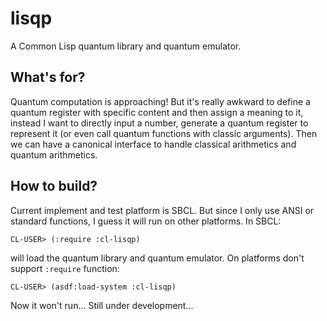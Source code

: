 # lisqp
A Common Lisp quantum library and quantum emulator.

## What's for?
Quantum computation is approaching!
But it's really awkward to define a quantum register with specific content and
then assign a meaning to it, instead I want to directly input a number,
generate a quantum register to represent it (or even call quantum
functions with classic arguments). Then we can have a canonical interface to
handle classical arithmetics and quantum arithmetics.

## How to build?
Current implement and test platform is SBCL. But since I only use ANSI or
standard functions, I guess it will run on other platforms.
In SBCL:

    CL-USER> (:require :cl-lisqp)

will load the quantum library and quantum emulator.
On platforms don't support `:require` function:

    CL-USER> (asdf:load-system :cl-lisqp)

Now it won't run... Still under development...
